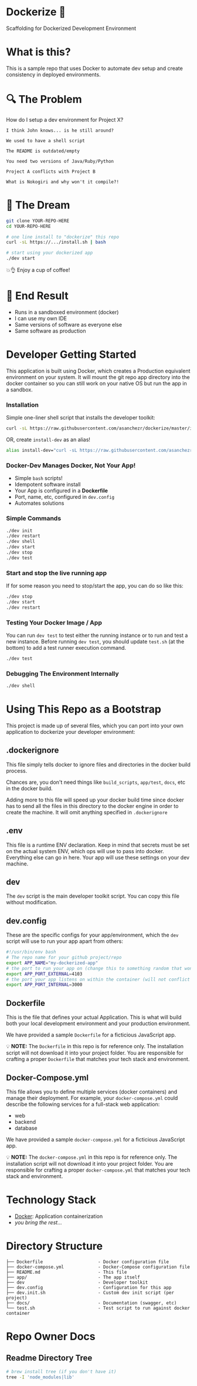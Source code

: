 # Dockerize :whale:

Scaffolding for Dockerized Development Environment

# What is this?

This is a sample repo that uses Docker to automate dev setup and create consistency in deployed environments.

# :mag: The Problem

How do I setup a dev environment for Project X?

```
I think John knows... is he still around?

We used to have a shell script

The README is outdated/empty

You need two versions of Java/Ruby/Python

Project A conflicts with Project B

What is Nokogiri and why won't it compile?!
```

# :rocket: The Dream

```sh
git clone YOUR-REPO-HERE
cd YOUR-REPO-HERE

# one line install to "dockerize" this repo
curl -sL https://.../install.sh | bash

# start using your dockerized app
./dev start
```

:boom::ok_hand: Enjoy a cup of coffee!

# :whale: End Result

* Runs in a sandboxed environment (docker)
* I can use my own IDE
* Same versions of software as everyone else
* Same software as production

# Developer Getting Started

This application is built using Docker, which creates a Production equivalent environment on your system. It will mount the git repo app directory into the docker container so you can still work on your native OS but run the app in a sandbox.

### Installation

Simple one-liner shell script that installs the developer toolkit:

```sh
curl -sL https://raw.githubusercontent.com/asanchezr/dockerize/master/install.sh | bash
```

OR, create `install-dev` as an alias!

```bash
alias install-dev="curl -sL https://raw.githubusercontent.com/asanchezr/dockerize/master/install.sh | bash"
```

### Docker-Dev Manages Docker, Not Your App!

* Simple `bash` scripts!
* Idempotent software install
* Your App is configured in a **Dockerfile**
* Port, name, etc, configured in `dev.config`
* Automates solutions

### Simple Commands

```sh
./dev init
./dev restart
./dev shell
./dev start
./dev stop
./dev test
```

### Start and stop the live running app

If for some reason you need to stop/start the app, you can do so like this:

```sh
./dev stop
./dev start
./dev restart
```

### Testing Your Docker Image / App

You can run `dev test` to test either the running instance or to run and test a new instance. Before running `dev test`, you should update `test.sh` (at the bottom) to add a test runner execution command.

```sh
./dev test
```

### Debugging The Environment Internally

```sh
./dev shell
```

# Using This Repo as a Bootstrap

This project is made up of several files, which you can port into your own application to dockerize your developer environment:

## .dockerignore

This file simply tells docker to ignore files and directories in the docker build process.

Chances are, you don't need things like `build_scripts`, `app/test`, `docs`, etc in the docker build.

Adding more to this file will speed up your docker build time since docker has to send all the files in this directory to the docker engine in order to create the machine. It will omit anything specified in `.dockerignore`

## .env

This file is a runtime ENV declaration. Keep in mind that secrets must be set on the actual system ENV, which ops will use to pass into docker. Everything else can go in here. Your app will use these settings on your dev machine.

## dev

The `dev` script is the main developer toolkit script. You can copy this file without modification.

## dev.config

These are the specific configs for your app/environment, which the `dev` script will use to run your app apart from others:

```sh
#!/usr/bin/env bash
# The repo name for your github project/repo
export APP_NAME="my-dockerized-app"
# the port to run your app on (change this to something random that won't bump into another app)
export APP_PORT_EXTERNAL=4103
# the port your app listens on within the container (will not conflict with other apps)
export APP_PORT_INTERNAL=3000
```

## Dockerfile

This is the file that defines your actual Application. This is what will build both your local development environment and your production environment.

We have provided a sample `Dockerfile` for a ficticious JavaScript app.

:bulb: **NOTE:** The `Dockerfile` in this repo is for reference only. The installation script will not download it into your project folder. You are responsible for crafting a proper `Dockerfile` that matches your tech stack and environment.


## Docker-Compose.yml

This file allows you to define multiple services (docker containers) and manage their deployment. For example, your `docker-compose.yml` could describe the following services for a full-stack web application:

* web
* backend
* database

We have provided a sample `docker-compose.yml` for a ficticious JavaScript app.

:bulb: **NOTE:** The `docker-compose.yml` in this repo is for reference only. The installation script will not download it into your project folder. You are responsible for crafting a proper `docker-compose.yml` that matches your tech stack and environment.

# Technology Stack
* [Docker](https://www.docker.com/):  Application containerization
* _you bring the rest..._


# Directory Structure

```
├── Dockerfile                     - Docker configuration file
├── docker-compose.yml             - Docker-Compose configuration file
├── README.md                      - This file
├── app/                           - The app itself
├── dev                            - Developer toolkit
├── dev.config                     - Configuration for this app
├── dev.init.sh                    - Custom dev init script (per project)
├── docs/                          - Documentation (swagger, etc)
└── test.sh                        - Test script to run against docker container
```

# Repo Owner Docs

## Readme Directory Tree

```sh
# brew install tree (if you don't have it)
tree -I 'node_modules|lib'
```
